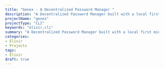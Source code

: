 ```yaml
---
title: "Genex - A Decentralized Password Manager "
description: "A Decentralized Password Manager built with a local first mindset"
projectName: "genex"
projectType: "CLI"
keywords: "elixir,cli"
summary: "A Decentralized Password Manager built with a local first mindset"
categories:
- Elixir
- Projects
tags:
- Elixir
draft: true
---
```

